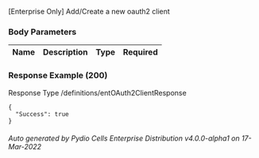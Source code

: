 






 
[Enterprise Only] Add/Create a new oauth2 client  


### Body Parameters

Name | Description | Type | Required
---|---|---|---






### Response Example (200)
Response Type /definitions/entOAuth2ClientResponse

```
{
  "Success": true
}
```




###### Auto generated by Pydio Cells Enterprise Distribution v4.0.0-alpha1 on 17-Mar-2022
